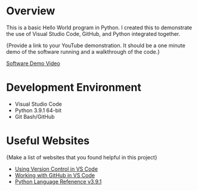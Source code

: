 # Overview

This is a basic Hello World program in Python. I created this to demonstrate the use of Visual Studio Code, GitHub, and Python integrated together.

{Provide a link to your YouTube demonstration.  It should be a one minute demo of the software running and a walkthrough of the code.}

[Software Demo Video](http://youtube.link.goes.here)

# Development Environment

* Visual Studio Code
* Python 3.9.1 64-bit
* Git Bash/GitHub

# Useful Websites

{Make a list of websites that you found helpful in this project}

* [Using Version Control in VS Code](https://code.visualstudio.com/docs/editor/versioncontrol)
* [Working with GitHub in VS Code](https://code.visualstudio.com/docs/editor/github)
* [Python Language Refenence v3.9.1](https://docs.python.org/3/reference/index.html)
